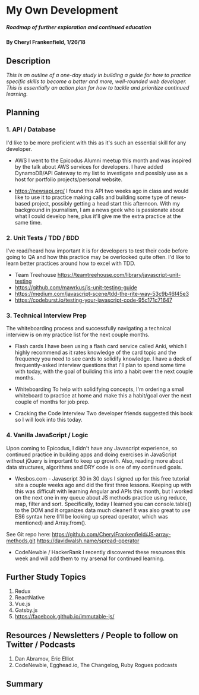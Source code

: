 # My Own Development

##### Roadmap of further exploration and continued education

#### By Cheryl Frankenfield, 1/26/18

## Description

_This is an outline of a one-day study in building a guide for how to practice specific skills to become a better and more, well-rounded web developer. This is essentially an action plan for how to tackle and prioritize continued learning._

## Planning

### 1. API / Database

I'd like to be more proficient with this as it's such an essential skill for any developer.

  * AWS
  I went to the Epicodus Alumni meetup this month and was inspired by the talk about AWS services for developers. I have added DynamoDB/API Gateway to my list to investigate and possibly use as a host for portfolio projects/personal website.

  * https://newsapi.org/
  I found this API two weeks ago in class and would like to use it to practice making calls and building some type of news-based project, possibly getting a head start this afternoon. With my background in journalism, I am a news geek who is passionate about what I could develop here, plus it'll give me the extra practice at the same time.

### 2. Unit Tests / TDD / BDD

I've read/heard how important it is for developers to test their code before going to QA and how this practice may be overlooked quite often. I'd like to learn better practices around how to excel with TDD.

  * Team Treehouse
  https://teamtreehouse.com/library/javascript-unit-testing
  * https://github.com/mawrkus/js-unit-testing-guide
  * https://medium.com/javascript-scene/tdd-the-rite-way-53c9b46f45e3
  * https://codeburst.io/testing-your-javascript-code-95c171c71647

### 3. Technical Interview Prep

The whiteboarding process and successfully navigating a technical interview is on my practice list for the next couple months.

  * Flash cards
  I have been using a flash card service called Anki, which I highly recommend as it rates knowledge of the card topic and the frequency you need to see cards to solidify knowledge. I have a deck of frequently-asked interview questions that I'll plan to spend some time with today, with the goal of building this into a habit over the next couple months.

  * Whiteboarding
  To help with solidifying concepts, I'm ordering a small whiteboard to practice at home and make this a habit/goal over the next couple of months for job prep.

  * Cracking the Code Interview
  Two developer friends suggested this book so I will look into this today.

### 4. Vanilla JavaScript / Logic

Upon coming to Epicodus, I didn't have any Javascript experience, so continued practice in building apps and doing exercises in JavaScript without jQuery is important to keep up growth. Also, reading more about data structures, algorithms and DRY code is one of my continued goals.

  * Wesbos.com - Javascript 30 in 30 days
  I signed up for this free tutorial site a couple weeks ago and did the first three lessons. Keeping up with this was difficult with learning Angular and APIs this month, but I worked on the next one in my queue about JS methods practice using reduce, map, filter and sort. Specifically, today I learned you can console.table() to the DOM and it organizes data much cleaner! It was also great to use ES6 syntax here (I'll be looking up spread operator, which was mentioned) and Array.from().

  See Git repo here: https://github.com/CherylFrankenfield/JS-array-methods.git
  https://davidwalsh.name/spread-operator

  * CodeNewbie / HackerRank
  I recently discovered these resources this week and will add them to my arsenal for continued learning.

## Further Study Topics

1. Redux
2. ReactNative
3. Vue.js
4. Gatsby.js
5. https://facebook.github.io/immutable-js/

## Resources / Newsletters / People to follow on Twitter / Podcasts
1. Dan Abramov, Eric Elliot
2. CodeNewbie, Egghead.io, The Changelog, Ruby Rogues podcasts

## Summary
